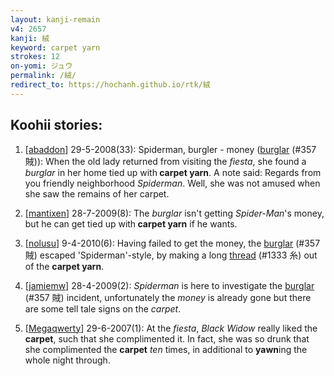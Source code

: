 ```yaml
---
layout: kanji-remain
v4: 2657
kanji: 絨
keyword: carpet yarn
strokes: 12
on-yomi: ジュウ
permalink: /絨/
redirect_to: https://hochanh.github.io/rtk/絨
---
```


## Koohii stories: 

1) [<a href="http://kanji.koohii.com/profile/abaddon">abaddon</a>] 29-5-2008(33): Spiderman, burgler - money (<a href="../v4/357.html">burglar</a> (#357 賊)): When the old lady returned from visiting the <em>fiesta</em>, she found a <em>burglar</em> in her home tied up with<strong> carpet yarn</strong>. A note said: Regards from you friendly neighborhood <em>Spiderman</em>. Well, she was not amused when she saw the remains of her carpet.

2) [<a href="http://kanji.koohii.com/profile/mantixen">mantixen</a>] 28-7-2009(8): The <em>burglar</em> isn&#039;t getting <em>Spider-Man</em>&#039;s money, but he can get tied up with<strong> carpet yarn</strong> if he wants.

3) [<a href="http://kanji.koohii.com/profile/nolusu">nolusu</a>] 9-4-2010(6): Having failed to get the money, the <a href="../v4/357.html">burglar</a> (#357 賊) escaped &#039;Spiderman&#039;-style, by making a long <a href="../v4/1333.html">thread</a> (#1333 糸) out of the <strong>carpet yarn</strong>.

4) [<a href="http://kanji.koohii.com/profile/jamiemw">jamiemw</a>] 28-4-2009(2): <em>Spiderman</em> is here to investigate the <a href="../v4/357.html">burglar</a> (#357 賊) incident, unfortunately the <em>money</em> is already gone but there are some tell tale signs on the <em>carpet</em>.

5) [<a href="http://kanji.koohii.com/profile/Megaqwerty">Megaqwerty</a>] 29-6-2007(1): At the <em>fiesta</em>, <em>Black Widow</em> really liked the <strong>carpet</strong>, such that she complimented it. In fact, she was so drunk that she complimented the <strong>carpet</strong> <em>ten</em> times, in additional to <strong>yawn</strong>ing the whole night through.


